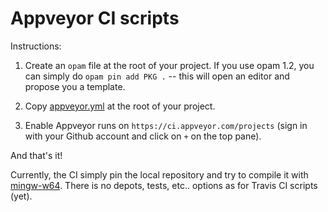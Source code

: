 # Appveyor CI scripts

Instructions:

1. Create an `opam` file at the root of your project. If you use opam
   1.2, you can simply do `opam pin add PKG .` -- this will open an
   editor and propose you a template.

2. Copy [appveyor.yml](https://raw.githubusercontent.com/ocaml/ocaml-ci-scripts/master/appveyor.yml)
   at the root of your project.

3. Enable Appveyor runs on
   `https://ci.appveyor.com/projects` (sign in with your
   Github account and click on `+` on the top pane).

And that's it!

Currently, the CI simply pin the local repository and try to compile it with
[mingw-w64](https://fdopen.github.io/opam-repository-mingw/). There is no
depots, tests, etc.. options as for Travis CI scripts (yet).
